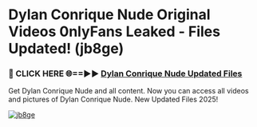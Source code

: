 # Dylan Conrique Nude Original Videos 0nlyFans Leaked - Files Updated! (jb8ge)

<h3>🔴 CLICK HERE 🌐==►► <a href="https://tinyurl.com/52m3yx9h" rel="nofollow">Dylan Conrique Nude Updated Files</a></h3>

Get Dylan Conrique Nude and all content. Now you can access all videos and pictures of Dylan Conrique Nude. New Updated Files 2025!

[![jb8ge](https://i.imgur.com/TnHtlc8.gif)](https://tinyurl.com/52m3yx9h)
